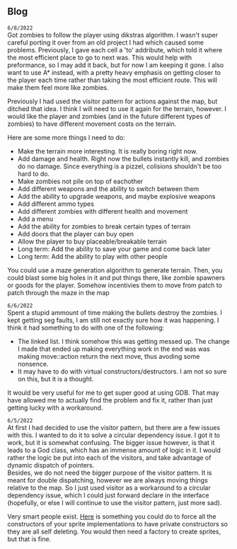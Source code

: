 ## Blog
`6/8/2022`  
Got zombies to follow the player using dikstras algorithm. I wasn't super careful porting it over from an old project I had which caused some problems. Previously, I gave each cell a 'to' addribute, which told it where the most efficient place to go to next was. This would help with preformance, so I may add it back, but for now I am keeping it gone. I also want to use A* instead, with a pretty heavy emphasis on getting closer to the player each time rather than taking the most efficient route. This will make them feel more like zombies.

Previously I had used the visitor pattern for actions against the map, but ditched that idea. I think I will need to use it again for the terrain, however. I would like the player and zombies (and in the future different types of zombies) to have different movement costs on the terrain.

Here are some more things I need to do:
- Make the terrain more interesting. It is really boring right now.
- Add damage and health. Right now the bullets instantly kill, and zombies do no damage. Since everything is a pizzel, colisions shouldn't be too hard to do.
- Make zombies not pile on top of eachother
- Add different weapons and the ability to switch between them
- Add the ability to upgrade weapons, and maybe explosive weapons
- Add different ammo types
- Add different zombies with different health and movement
- Add a menu
- Add the ability for zombies to break certain types of terrain
- Add doors that the player can buy open
- Allow the player to buy placeable/breakable terrain
- Long term: Add the ability to save your game and come back later
- Long term: Add the ability to play with other people

You could use a maze generation algorithm to generate terrain. Then, you could blast some big holes in it and put things there, like zombie spawners or goods for the player. Somehow incentivies them to move from patch to patch through the maze in the map

`6/6/2022`  
Spent a stupid ammount of time making the bullets destroy the zombies. I kept getting seg faults, I am still not exactly sure how it was happening. I think it had something to do with one of the following:
- The linked list. I think somehow this was getting messed up. The change I made that ended up making everything work in the end was was making move::action return the next move, thus avoding some nonsence.
- It may have to do with virtual constructors/destructors. I am not so sure on this, but it is a thought.

It would be very useful for me to get super good at using GDB. That may have allowed me to actually find the problem and fix it, rather than just getting lucky with a workaround.

`6/5/2022`  
At first I had decided to use the visitor pattern, but there are a few issues with this. I wanted to do it to solve a circular dependency issue. I got it to work, but it is somewhat confusing. The bigger issue however, is that it leads to a God class, which has an immense amount of logic in it. I would rather the logic be put into each of the visitors, and take advantage of dynamic dispatch of pointers.  
Besides, we do not need the bigger purpose of the visitor pattern. It is meant for double dispatching, however we are always moving things relative to the map. So I just used visitor as a workaround to a circular dependency issue, which I could just forward declare in the interface (hopefully, or else I will continue to use the visitor pattern, just more sad).  
  
Very smart people exist. [Here](https://stackoverflow.com/questions/40266958/how-to-enforce-private-constructors-in-children-of-a-base-class) is something you could do to force all the constructors of your sprite implementations to have private constructors so they are all self deleting. You would then need a factory to create sprites, but that is fine.